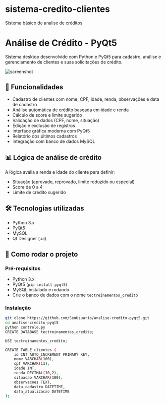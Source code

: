 # sistema-credito-clientes
Sistema básico de analise de créditos
# Análise de Crédito - PyQt5

Sistema desktop desenvolvido com Python e PyQt5 para cadastro, análise e gerenciamento de clientes e suas solicitações de crédito.

![screenshot](link_da_imagem_ou_gif_aqui)

## 🚀 Funcionalidades

- Cadastro de clientes com nome, CPF, idade, renda, observações e data de cadastro
- Análise automática de crédito baseada em idade e renda
- Cálculo de score e limite sugerido
- Validação de dados (CPF, nome, situação)
- Edição e exclusão de registros
- Interface gráfica moderna com PyQt5
- Relatório dos últimos cadastros
- Integração com banco de dados MySQL

## 📊 Lógica de análise de crédito

A lógica avalia a renda e idade do cliente para definir:
- Situação (aprovado, reprovado, limite reduzido ou especial)
- Score de 0 a 4
- Limite de crédito sugerido

## 🛠️ Tecnologias utilizadas

- Python 3.x
- PyQt5
- MySQL
- Qt Designer (.ui)

## 🧪 Como rodar o projeto

### Pré-requisitos

- Python 3.x
- PyQt5 (`pip install pyqt5`)
- MySQL instalado e rodando
- Crie o banco de dados com o nome `tectreinamentos_credito`

### Instalação

```bash
git clone https://github.com/SeuUsuario/analise-credito-pyqt5.git
cd analise-credito-pyqt5
python controle.py
CREATE DATABASE tectreinamentos_credito;

USE tectreinamentos_credito;

CREATE TABLE clientes (
    id INT AUTO_INCREMENT PRIMARY KEY,
    nome VARCHAR(100),
    cpf VARCHAR(11),
    idade INT,
    renda DECIMAL(10,2),
    situacao VARCHAR(100),
    observacoes TEXT,
    data_cadastro DATETIME,
    data_atualizacao DATETIME
);
